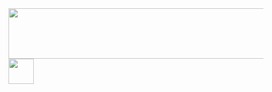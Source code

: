 <div align="center">
  <img src="https://github.com/user-attachments/assets/5d2fbf8f-352c-4958-a4ab-16659e240990" width="800" height="100" />
</div>

<img src="https://github.com/user-attachments/assets/b98b4047-949b-4e15-997c-113d3a7d42df" width="50" />
